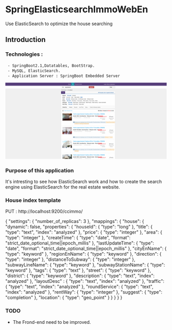 # SpringElasticsearchImmoWebEn
Use ElasticSearch to optimize the house searching

## Introduction
### Technologies : 
     - SpringBoot2.1,Datatables, BootStrap.
     - MySQL, ElasticSearch.
     - Application Server : SpringBoot Embedded Server

![Search Page Show](src/main/resources/static/images/upload/github_readme1.png)
   
### Purpose of this application

It's intresting to see how ElasticSearch work and how to create the search engine using ElasticSearch for the real estate website.

### House index template

PUT :  http://localhost:9200/ccimmo/

{
  "settings": {
    "number_of_replicas": 3
  },
  "mappings": {
    "house": {
      "dynamic": false,
      "properties": {
        "houseId": {
          "type": "long"
        },
        "title": {
          "type": "text",
          "index": "analyzed"
        },
        "price": {
          "type": "integer"
        },
        "area": {
          "type": "integer"
        },
        "createTime": {
          "type": "date",
          "format": "strict_date_optional_time||epoch_millis"
        },
        "lastUpdateTime": {
          "type": "date",
          "format": "strict_date_optional_time||epoch_millis"
        },
        "cityEnName": {
          "type": "keyword"
        },
        "regionEnName": {
          "type": "keyword"
        },
        "direction": {
          "type": "integer"
        },
        "distanceToSubway": {
          "type": "integer"
        },
        "subwayLineName": {
          "type": "keyword"
        },
        "subwayStationName": {
          "type": "keyword"
        },
        "tags": {
          "type": "text"
        },
        "street": {
          "type": "keyword"
        },
        "district": {
          "type": "keyword"
        },
        "description": {
          "type": "text",
          "index": "analyzed"
        },
        "layoutDesc" : {
          "type": "text",
          "index": "analyzed"
        },
        "traffic": {
          "type": "text",
          "index": "analyzed"
        },
        "roundService": {
          "type": "text",
          "index": "analyzed"
        },
        "rentWay": {
          "type": "integer"
        },
        "suggest": {
          "type": "completion"
        },
        "location": {
          "type": "geo_point"
        }
      }
    }
  }
}

### TODO

  - The Frond-end need to be improved.
